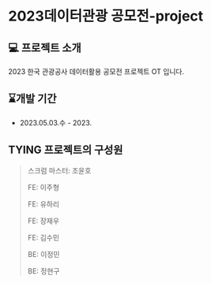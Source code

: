 # **2023데이터관광 공모전-project**

## 💻 프로젝트 소개

2023 한국 관광공사 데이터활용 공모전 프로젝트 OT 입니다.

## ⌛개발 기간

- 2023.05.03.수 - 2023.

## **TYING 프로젝트의 구성원**

> 스크럼 마스터: 조윤호
>
> FE: 이주형
>
> FE: 유하리
>
> FE: 장재우
>
> FE: 김수민
>
> BE: 이정민
>
> BE: 정현구
